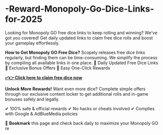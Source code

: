 # -Reward-Monopoly-Go-Dice-Links-for-2025

Looking for Monopoly GO free dice links to keep rolling and winning? We've got you covered! Get daily updated links to claim free dice rolls and boost your gameplay effortlessly.

**How to Get Monopoly GO Free Dice?**
Scopely releases free dice links regularly, but finding them can be time-consuming. We simplify the process by compiling all available links in one place.
🔹 Daily Updated Free Dice Links
🔹 Exclusive Bonus Offers
🔹 Easy One-Click Rewards

**[✅👉 Click here to claim free dice now](https://affiluno.com/monopoly1/)**


**Unlock More Rewards!**
Want even more dice? Complete simple offers through our exclusive content locker to get additional rolls and in-game bonuses safely and legally.

✔ 100% safe & official rewards
✔ No hacks or cheats involved
✔ Complies with Google & AdBlueMedia policies

📌 **Bookmark** this page and check back daily to maximize your Monopoly GO re

